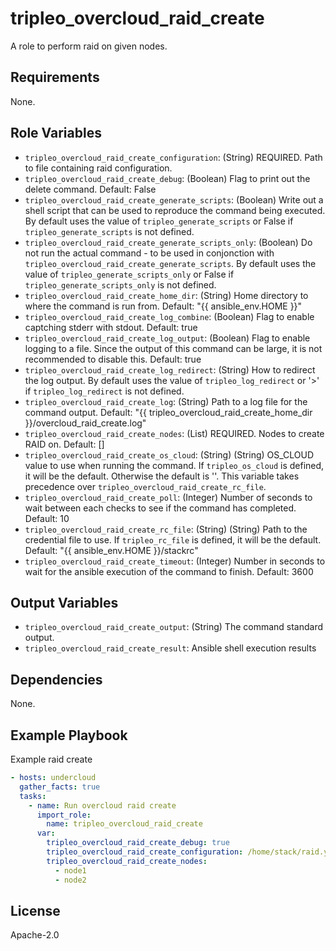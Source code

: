 tripleo_overcloud_raid_create
=============================

A role to perform raid on given nodes.

Requirements
------------

None.

Role Variables
--------------

* `tripleo_overcloud_raid_create_configuration`: (String) REQUIRED. Path to file containing raid configuration.
* `tripleo_overcloud_raid_create_debug`: (Boolean) Flag to print out the delete command. Default: False
* `tripleo_overcloud_raid_create_generate_scripts`: (Boolean) Write out a shell script that can be used to reproduce the command being executed. By default uses the value of `tripleo_generate_scripts` or False if `tripleo_generate_scripts` is not defined.
* `tripleo_overcloud_raid_create_generate_scripts_only`: (Boolean) Do not run the actual command - to be used in conjonction with `tripleo_overcloud_raid_create_generate_scripts`. By default uses the value of `tripleo_generate_scripts_only` or False if `tripleo_generate_scripts_only` is not defined.
* `tripleo_overcloud_raid_create_home_dir`: (String) Home directory to where the command is run from. Default: "{{ ansible_env.HOME }}"
* `tripleo_overcloud_raid_create_log_combine`: (Boolean) Flag to enable captching stderr with stdout. Default: true
* `tripleo_overcloud_raid_create_log_output`: (Boolean) Flag to enable logging to a file. Since the output of this command can be large, it is not recommended to disable this. Default: true
* `tripleo_overcloud_raid_create_log_redirect`: (String) How to redirect the log output. By default uses the value of `tripleo_log_redirect` or '>' if `tripleo_log_redirect` is not defined.
* `tripleo_overcloud_raid_create_log`: (String) Path to a log file for the command output. Default: "{{ tripleo_overcloud_raid_create_home_dir }}/overcloud_raid_create.log"
* `tripleo_overcloud_raid_create_nodes`: (List) REQUIRED. Nodes to create RAID on. Default: []
* `tripleo_overcloud_raid_create_os_cloud`: (String) (String) OS_CLOUD value to use when running the command. If `tripleo_os_cloud` is defined, it will be the default. Otherwise the default is ''. This variable takes precedence over `tripleo_overcloud_raid_create_rc_file`.
* `tripleo_overcloud_raid_create_poll`: (Integer) Number of seconds to wait between each checks to see if the command has completed. Default: 10
* `tripleo_overcloud_raid_create_rc_file`: (String) (String) Path to the credential file to use. If `tripleo_rc_file` is defined, it will be the default. Default: "{{ ansible_env.HOME }}/stackrc"
* `tripleo_overcloud_raid_create_timeout`: (Integer) Number in seconds to wait for the ansible execution of the command to finish. Default: 3600

Output Variables
----------------

* `tripleo_overcloud_raid_create_output`: (String) The command standard output.
* `tripleo_overcloud_raid_create_result`: Ansible shell execution results

Dependencies
------------

None.

Example Playbook
----------------

Example raid create

```yaml
- hosts: undercloud
  gather_facts: true
  tasks:
    - name: Run overcloud raid create
      import_role:
        name: tripleo_overcloud_raid_create
      var:
        tripleo_overcloud_raid_create_debug: true
        tripleo_overcloud_raid_create_configuration: /home/stack/raid.yaml
        tripleo_overcloud_raid_create_nodes:
          - node1
          - node2
```

License
-------

Apache-2.0
